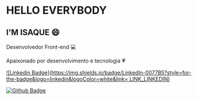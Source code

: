 # HELLO EVERYBODY

## I'M ISAQUE :smile:

Desenvolvedor Front-end :computer:

Apaixonado por desenvolvimento e tecnologia :heartpulse:

[![Linkedin Badge](https://img.shields.io/badge/LinkedIn-0077B5?style=for-the-badge&logo=linkedin&logoColor=white&link= LINK_LINKEDIN)]( LINK_LINKEDIN)

[![Github Badge](https://img.shields.io/badge/-Github-000?style=flat-square&logo=Github&logoColor=white&link=LINK_GIT)](LINK_GIT)

